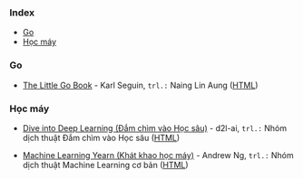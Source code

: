 ### Index

* [Go](#golang)
* [Học máy](#machine-learning)


### <a id="golang"></a>Go

* [The Little Go Book](https://github.com/nainglinaung/the-little-go-book) - Karl Seguin, `trl.:` Naing Lin Aung ([HTML](https://github.com/quangnh89/the-little-go-book/blob/master/vi/go.md))


### <a id="machine-learning"></a>Học máy

* [Dive into Deep Learning (Đắm chìm vào Học sâu)](https://d2l.ai) - d2l-ai, `trl.:` Nhóm dịch thuật Đắm chìm vào Học sâu ([HTML](https://d2l.aivivn.com))

* [Machine Learning Yearn (Khát khao học máy)](https://nessie.ilab.sztaki.hu/~kornai/2020/AdvancedMachineLearning/Ng_MachineLearningYearning.pdf) - Andrew Ng, `trl.:` Nhóm dịch thuật Machine Learning cơ bản ([HTML](https://github.com/mlbvn/ml-yearning-vi/blob/main/chapters/book_mly_with_cover_vn.pdf))
